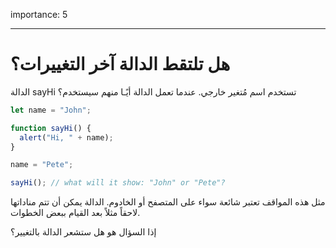 importance: 5

---

# هل تلتقط الدالة آخر التغييرات؟

الدالة sayHi تستخدم اسم مُتغير خارجي.
عندما تعمل الدالة أيًـا منهم سيستخدم؟


```js
let name = "John";

function sayHi() {
  alert("Hi, " + name);
}

name = "Pete";

sayHi(); // what will it show: "John" or "Pete"?
```

مثل هذه المواقف تعتبر شائعة سواء على المتصفح أو الخادوم. الدالة يمكن أن تتم مناداتها لاحقاً مثلاً بعد القيام ببعض الخطوات.

إذا السؤال هو هل ستشعر الدالة بالتغيير؟

